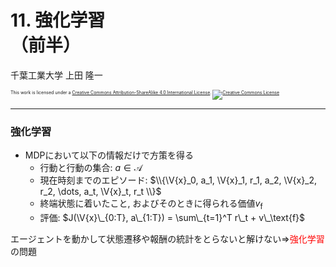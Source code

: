 $\newcommand{\V}[1]{\boldsymbol{#1}}$

# 11. 強化学習<br />（前半）

千葉工業大学 上田 隆一

<p style="font-size:50%">
This work is licensed under a <a rel="license" href="http://creativecommons.org/licenses/by-sa/4.0/">Creative Commons Attribution-ShareAlike 4.0 International License</a>.
<a rel="license" href="http://creativecommons.org/licenses/by-sa/4.0/">
<img alt="Creative Commons License" style="border-width:0" src="https://i.creativecommons.org/l/by-sa/4.0/88x31.png" /></a>
</p>

---

### 強化学習

* MDPにおいて以下の情報だけで方策を得る
    *  行動と行動の集合: $a \in \mathcal{A}$
    *  現在時刻までのエピソード: $\\{\V{x}_0, a_1, \V{x}_1, r_1, a_2, \V{x}_2, r_2, \dots, a_t, \V{x}_t, r_t \\}$
    *  終端状態に着いたこと, およびそのときに得られる価値$v_\text{f}$
    *  評価: $J(\V{x}\_{0:T}, a\_{1:T}) = \sum\_{t=1}^T r\_t + v\_\text{f}$

エージェントを動かして状態遷移や報酬の統計をとらないと解けない$\Longrightarrow$<span style="color:red">強化学習</span>の問題

